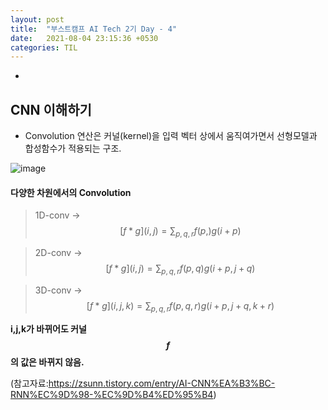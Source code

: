 ```yaml
---
layout: post
title:  "부스트캠프 AI Tech 2기 Day - 4"
date:   2021-08-04 23:15:36 +0530
categories: TIL
---
```


-

## CNN 이해하기

- Convolution 연산은 커널(kernel)을 입력 벡터 상에서 움직여가면서 선형모델과 합성함수가 적용되는 구조.


![image](https://user-images.githubusercontent.com/61610411/128285565-799639ed-6dd6-46e0-8633-8408aeb038dc.png)




#### 다양한 차원에서의 Convolution


> 1D-conv -> $$[f * g](i,j) = \displaystyle\sum_{p,q,r}{f(p,)g(i+p)}$$


> 2D-conv -> $$[f * g](i,j) = \displaystyle\sum_{p,q,r}{f(p,q)g(i+p,j+q)}$$


> 3D-conv -> $$[f * g](i,j,k) = \displaystyle\sum_{p,q,r}{f(p,q,r)g(i+p,j+q,k+r)}$$

**i,j,k가 바뀌어도 커널 $$f$$의 값은 바뀌지 않음.**

(참고자료:https://zsunn.tistory.com/entry/AI-CNN%EA%B3%BC-RNN%EC%9D%98-%EC%9D%B4%ED%95%B4)